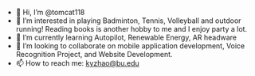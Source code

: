 - 👋 Hi, I’m @tomcat118
- 👀 I’m interested in playing Badminton, Tennis, Volleyball and outdoor running! Reading books is another hobby to me and I enjoy party a lot. 
- 🌱 I’m currently learning Autopilot, Renewable Energy, AR headware
- 💞️ I’m looking to collaborate on mobile application development, Voice Recognition Project, and Website Development.
- 📫 How to reach me: kyzhao@bu.edu

<!---
tomcat118/tomcat118 is a ✨ special ✨ repository because its `README.md` (this file) appears on your GitHub profile.
You can click the Preview link to take a look at your changes.
--->
